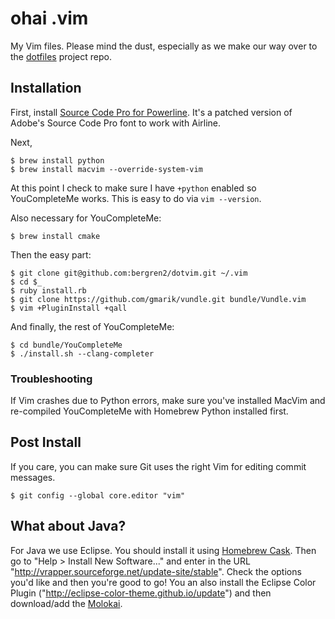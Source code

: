 # ohai .vim

My Vim files. Please mind the dust, especially as we make our way over to the
[dotfiles](https://github.com/bergren2/dotfiles) project repo.

## Installation

First, install [Source Code Pro for
Powerline](https://github.com/Lokaltog/powerline-fonts/tree/master/SourceCodePro).
It's a patched version of Adobe's Source Code Pro font to work with Airline.

Next,

    $ brew install python
    $ brew install macvim --override-system-vim

At this point I check to make sure I have `+python` enabled so YouCompleteMe works.
This is easy to do via `vim --version`.

Also necessary for YouCompleteMe:

    $ brew install cmake

Then the easy part:

    $ git clone git@github.com:bergren2/dotvim.git ~/.vim
    $ cd $_
    $ ruby install.rb
    $ git clone https://github.com/gmarik/vundle.git bundle/Vundle.vim
    $ vim +PluginInstall +qall

And finally, the rest of YouCompleteMe:

    $ cd bundle/YouCompleteMe
    $ ./install.sh --clang-completer

### Troubleshooting

If Vim crashes due to Python errors, make sure you've installed MacVim and
re-compiled YouCompleteMe with Homebrew Python installed first.

## Post Install

If you care, you can make sure Git uses the right Vim for editing commit
messages.

    $ git config --global core.editor "vim"

## What about Java?

For Java we use Eclipse. You should install it using [Homebrew Cask](http://caskroom.io/).
Then go to "Help > Install New Software..." and enter in the URL
"http://vrapper.sourceforge.net/update-site/stable". Check the options you'd
like and then you're good to go! You an also install the Eclipse Color Plugin
("http://eclipse-color-theme.github.io/update") and then download/add the [Molokai](http://eclipsecolorthemes.org/?view=theme&id=3908).
